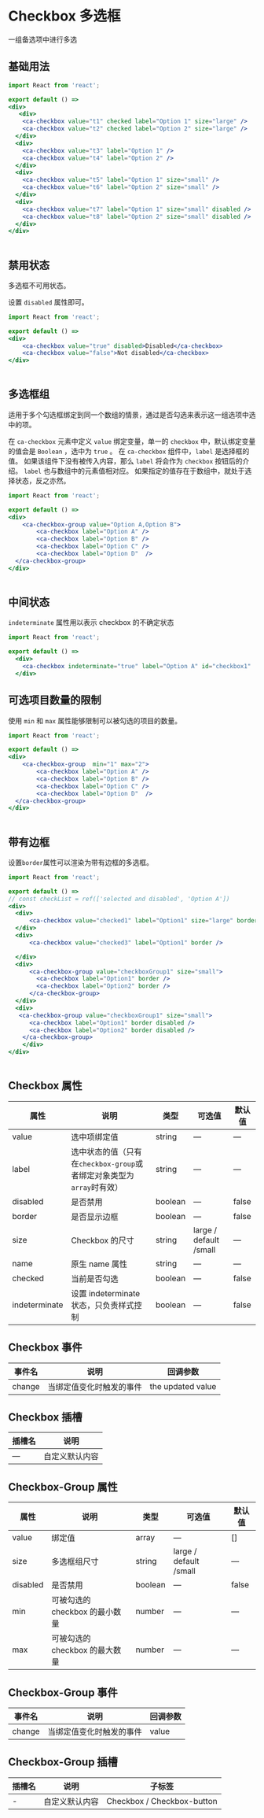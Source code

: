 # Checkbox 多选框

一组备选项中进行多选

## 基础用法


```jsx
import React from 'react';

export default () =>  
<div>
   <div>
    <ca-checkbox value="t1" checked label="Option 1" size="large" />
    <ca-checkbox value="t2" checked label="Option 2" size="large" />
  </div>
  <div>
    <ca-checkbox value="t3" label="Option 1" />
    <ca-checkbox value="t4" label="Option 2" />
  </div>
  <div>
    <ca-checkbox value="t5" label="Option 1" size="small" />
    <ca-checkbox value="t6" label="Option 2" size="small" />
  </div>
  <div>
    <ca-checkbox value="t7" label="Option 1" size="small" disabled />
    <ca-checkbox value="t8" label="Option 2" size="small" disabled />
  </div>
</div>
  
```

## 禁用状态

多选框不可用状态。

设置 `disabled` 属性即可。


```jsx
import React from 'react';

export default () =>  
<div>
    <ca-checkbox value="true" disabled>Disabled</ca-checkbox>
    <ca-checkbox value="false">Not disabled</ca-checkbox>
</div>
  
```

## 多选框组

适用于多个勾选框绑定到同一个数组的情景，通过是否勾选来表示这一组选项中选中的项。

在 `ca-checkbox` 元素中定义 `value` 绑定变量，单一的 `checkbox` 中，默认绑定变量的值会是 `Boolean` ，选中为 `true` 。 在 `ca-checkbox` 组件中，`label` 是选择框的值。 如果该组件下没有被传入内容，那么 `label` 将会作为 `checkbox` 按钮后的介绍。 `label` 也与数组中的元素值相对应。 如果指定的值存在于数组中，就处于选择状态，反之亦然。

```jsx
import React from 'react';

export default () =>  
<div>
    <ca-checkbox-group value="Option A,Option B">
        <ca-checkbox label="Option A" />
        <ca-checkbox label="Option B" />
        <ca-checkbox label="Option C" />
        <ca-checkbox label="Option D"  />
  </ca-checkbox-group>
</div>
  
```

## 中间状态

`indeterminate` 属性用以表示 checkbox 的不确定状态


```jsx
import React from 'react';

export default () =>  
  <div>
    <ca-checkbox indeterminate="true" label="Option A" id="checkbox1"  />
  </div>
```





## 可选项目数量的限制

使用 `min` 和 `max` 属性能够限制可以被勾选的项目的数量。


```jsx
import React from 'react';

export default () =>  
<div>
    <ca-checkbox-group  min="1" max="2">
        <ca-checkbox label="Option A" />
        <ca-checkbox label="Option B" />
        <ca-checkbox label="Option C" />
        <ca-checkbox label="Option D"  />
  </ca-checkbox-group>
</div>
  
```

## 带有边框

设置`border`属性可以渲染为带有边框的多选框。



```jsx
import React from 'react';

export default () =>  
// const checkList = ref(['selected and disabled', 'Option A'])
<div>
  <div>
      <ca-checkbox value="checked1" label="Option1" size="large" border />
  </div>
  <div>
      <ca-checkbox value="checked3" label="Option1" border />

  </div>
  <div>
      <ca-checkbox-group value="checkboxGroup1" size="small">
        <ca-checkbox label="Option1" border />
        <ca-checkbox label="Option2" border />
      </ca-checkbox-group>
  </div>
  <div>
   <ca-checkbox-group value="checkboxGroup1" size="small">
      <ca-checkbox label="Option1" border disabled />
      <ca-checkbox label="Option2" border disabled />
    </ca-checkbox-group>
    </div>
</div>
  
```



## Checkbox 属性

| 属性          | 说明                                                                | 类型    | 可选值                 | 默认值 |
|---------------|-------------------------------------------------------------------|---------|------------------------|--------|
| value         | 选中项绑定值                                                        | string  | —                      | —      |
| label         | 选中状态的值（只有在`checkbox-group`或者绑定对象类型为`array`时有效） | string  | —                      | —      |
| disabled      | 是否禁用                                                            | boolean | —                      | false  |
| border        | 是否显示边框                                                        | boolean | —                      | false  |
| size          | Checkbox 的尺寸                                                     | string  | large / default /small | —      |
| name          | 原生 name 属性                                                      | string  | —                      | —      |
| checked       | 当前是否勾选                                                        | boolean | —                      | false  |
| indeterminate | 设置 indeterminate 状态，只负责样式控制                              | boolean | —                      | false  |

## Checkbox 事件

| 事件名 | 说明                     | 回调参数          |
|--------|------------------------|-------------------|
| change | 当绑定值变化时触发的事件 | the updated value |

## Checkbox 插槽

| 插槽名 | 说明           |
|--------|--------------|
| —      | 自定义默认内容 |

## Checkbox-Group 属性

| 属性     | 说明                           | 类型    | 可选值                 | 默认值 |
|----------|------------------------------|---------|------------------------|--------|
| value    | 绑定值                         | array   | —                      | []     |
| size     | 多选框组尺寸                   | string  | large / default /small | —      |
| disabled | 是否禁用                       | boolean | —                      | false  |
| min      | 可被勾选的 checkbox 的最小数量 | number  | —                      | —      |
| max      | 可被勾选的 checkbox 的最大数量 | number  | —                      | —      |

## Checkbox-Group 事件

| 事件名 | 说明                     | 回调参数 |
|--------|------------------------|----------|
| change | 当绑定值变化时触发的事件 | value    |

## Checkbox-Group 插槽

| 插槽名 | 说明           | 子标签                     |
|--------|--------------|----------------------------|
| -      | 自定义默认内容 | Checkbox / Checkbox-button |

